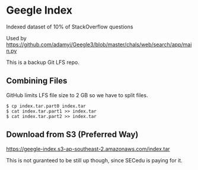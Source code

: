 # Geegle Index

Indexed dataset of 10% of StackOverflow questions

Used by https://github.com/adamyi/Geegle3/blob/master/chals/web/search/app/main.py

This is a backup Git LFS repo.

## Combining Files
GitHub limits LFS file size to 2 GB so we have to split files.

```
$ cp index.tar.part0 index.tar
$ cat index.tar.part1 >> index.tar
$ cat index.tar.part2 >> index.tar
```

## Download from S3 (Preferred Way)

https://geegle-index.s3-ap-southeast-2.amazonaws.com/index.tar

This is not guranteed to be still up though, since SECedu is paying for it.
